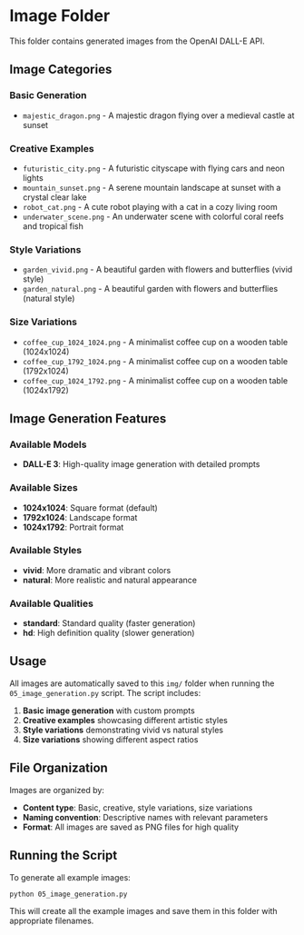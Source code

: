 # Image Folder

This folder contains generated images from the OpenAI DALL-E API.

## Image Categories

### Basic Generation
- `majestic_dragon.png` - A majestic dragon flying over a medieval castle at sunset

### Creative Examples
- `futuristic_city.png` - A futuristic cityscape with flying cars and neon lights
- `mountain_sunset.png` - A serene mountain landscape at sunset with a crystal clear lake
- `robot_cat.png` - A cute robot playing with a cat in a cozy living room
- `underwater_scene.png` - An underwater scene with colorful coral reefs and tropical fish

### Style Variations
- `garden_vivid.png` - A beautiful garden with flowers and butterflies (vivid style)
- `garden_natural.png` - A beautiful garden with flowers and butterflies (natural style)

### Size Variations
- `coffee_cup_1024_1024.png` - A minimalist coffee cup on a wooden table (1024x1024)
- `coffee_cup_1792_1024.png` - A minimalist coffee cup on a wooden table (1792x1024)
- `coffee_cup_1024_1792.png` - A minimalist coffee cup on a wooden table (1024x1792)

## Image Generation Features

### Available Models
- **DALL-E 3**: High-quality image generation with detailed prompts

### Available Sizes
- **1024x1024**: Square format (default)
- **1792x1024**: Landscape format
- **1024x1792**: Portrait format

### Available Styles
- **vivid**: More dramatic and vibrant colors
- **natural**: More realistic and natural appearance

### Available Qualities
- **standard**: Standard quality (faster generation)
- **hd**: High definition quality (slower generation)

## Usage

All images are automatically saved to this `img/` folder when running the `05_image_generation.py` script. The script includes:

1. **Basic image generation** with custom prompts
2. **Creative examples** showcasing different artistic styles
3. **Style variations** demonstrating vivid vs natural styles
4. **Size variations** showing different aspect ratios

## File Organization

Images are organized by:
- **Content type**: Basic, creative, style variations, size variations
- **Naming convention**: Descriptive names with relevant parameters
- **Format**: All images are saved as PNG files for high quality

## Running the Script

To generate all example images:

```bash
python 05_image_generation.py
```

This will create all the example images and save them in this folder with appropriate filenames.
